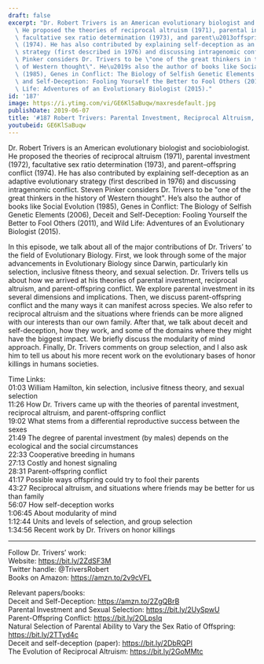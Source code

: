 ```yaml
---
draft: false
excerpt: "Dr. Robert Trivers is an American evolutionary biologist and sociobiologist.\
  \ He proposed the theories of reciprocal altruism (1971), parental investment (1972),\
  \ facultative sex ratio determination (1973), and parent\u2013offspring conflict\
  \ (1974). He has also contributed by explaining self-deception as an adaptive evolutionary\
  \ strategy (first described in 1976) and discussing intragenomic conflict. Steven\
  \ Pinker considers Dr. Trivers to be \"one of the great thinkers in the history\
  \ of Western thought\". He\u2019s also the author of books like Social Evolution\
  \ (1985), Genes in Conflict: The Biology of Selfish Genetic Elements (2006), Deceit\
  \ and Self-Deception: Fooling Yourself the Better to Fool Others (2011), and Wild\
  \ Life: Adventures of an Evolutionary Biologist (2015)."
id: '187'
image: https://i.ytimg.com/vi/GE6KlSaBuqw/maxresdefault.jpg
publishDate: 2019-06-07
title: '#187 Robert Trivers: Parental Investment, Reciprocal Altruism, Self-Deception'
youtubeid: GE6KlSaBuqw
---
```

<div class="timelinks">

Dr. Robert Trivers is an American evolutionary biologist and sociobiologist. He proposed the theories of reciprocal altruism (1971), parental investment (1972), facultative sex ratio determination (1973), and parent–offspring conflict (1974). He has also contributed by explaining self-deception as an adaptive evolutionary strategy (first described in 1976) and discussing intragenomic conflict. Steven Pinker considers Dr. Trivers to be "one of the great thinkers in the history of Western thought". He’s also the author of books like Social Evolution (1985), Genes in Conflict: The Biology of Selfish Genetic Elements (2006), Deceit and Self-Deception: Fooling Yourself the Better to Fool Others (2011), and Wild Life: Adventures of an Evolutionary Biologist (2015).

In this episode, we talk about all of the major contributions of Dr. Trivers’ to the field of Evolutionary Biology. First, we look through some of the major advancements in Evolutionary Biology since Darwin, particularly kin selection, inclusive fitness theory, and sexual selection. Dr. Trivers tells us about how we arrived at his theories of parental investment, reciprocal altruism, and parent-offspring conflict. We explore parental investment in its several dimensions and implications. Then, we discuss parent-offspring conflict and the many ways it can manifest across species. We also refer to reciprocal altruism and the situations where friends can be more aligned with our interests than our own family. After that, we talk about deceit and self-deception, how they work, and some of the domains where they might have the biggest impact. We briefly discuss the modularity of mind approach. Finally, Dr. Trivers comments on group selection, and I also ask him to tell us about his more recent work on the evolutionary bases of honor killings in humans societies.

Time Links:  
<time>01:03</time> William Hamilton, kin selection, inclusive fitness theory, and sexual selection  
<time>11:26</time> How Dr. Trivers came up with the theories of parental investment, reciprocal altruism, and parent-offspring conflict                                             
<time>19:02</time> What stems from a differential reproductive success between the sexes                                      
<time>21:49</time> The degree of parental investment (by males) depends on the ecological and the social circumstances                                                   
<time>22:33</time> Cooperative breeding in humans                                        
<time>27:13</time> Costly and honest signaling                                    
<time>28:31</time> Parent-offspring conflict                       
<time>41:17</time> Possible ways offspring could try to fool their parents               
<time>43:27</time> Reciprocal altruism, and situations where friends may be better for us than family     
<time>56:07</time> How self-deception works  
<time>1:06:45</time> About modularity of mind  
<time>1:12:44</time> Units and levels of selection, and group selection  
<time>1:34:56</time> Recent work by Dr. Trivers on honor killings

---

Follow Dr. Trivers’ work:  
Website: https://bit.ly/2ZdSF3M  
Twitter handle: @TriversRobert  
Books on Amazon: https://amzn.to/2v9cVFL

Relevant papers/books:  
Deceit and Self-Deception: https://amzn.to/2ZgQBrB  
Parental Investment and Sexual Selection: https://bit.ly/2UySpwU  
Parent-Offspring Conflict: https://bit.ly/2OLpsIq  
Natural Selection of Parental Ability to Vary the Sex Ratio of Offspring: https://bit.ly/2TTyd4c  
Deceit and self-deception (paper): https://bit.ly/2DbRQPl  
The Evolution of Reciprocal Altruism: https://bit.ly/2GoMMtc
</div>


